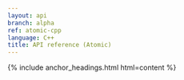 ```yaml
---
layout: api
branch: alpha
ref: atomic-cpp
language: C++
title: API reference (Atomic)
---
```

{% include anchor_headings.html html=content %}